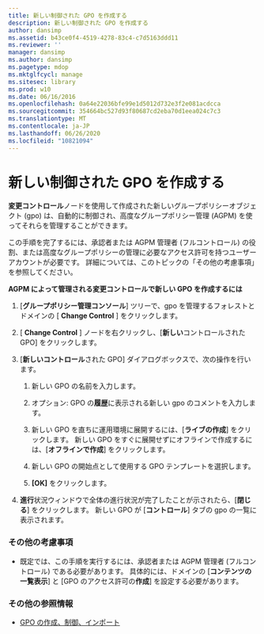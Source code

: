 ```yaml
---
title: 新しい制御された GPO を作成する
description: 新しい制御された GPO を作成する
author: dansimp
ms.assetid: b43ce0f4-4519-4278-83c4-c7d5163ddd11
ms.reviewer: ''
manager: dansimp
ms.author: dansimp
ms.pagetype: mdop
ms.mktglfcycl: manage
ms.sitesec: library
ms.prod: w10
ms.date: 06/16/2016
ms.openlocfilehash: 0a64e22036bfe99e1d5012d732e3f2e081acdcca
ms.sourcegitcommit: 354664bc527d93f80687cd2eba70d1eea024c7c3
ms.translationtype: MT
ms.contentlocale: ja-JP
ms.lasthandoff: 06/26/2020
ms.locfileid: "10821094"
---
```

# 新しい制御された GPO を作成する


**変更コントロール**ノードを使用して作成された新しいグループポリシーオブジェクト (gpo) は、自動的に制御され、高度なグループポリシー管理 (AGPM) を使ってそれらを管理することができます。

この手順を完了するには、承認者または AGPM 管理者 (フルコントロール) の役割、または高度なグループポリシーの管理に必要なアクセス許可を持つユーザーアカウントが必要です。 詳細については、このトピックの「その他の考慮事項」を参照してください。

**AGPM によって管理される変更コントロールで新しい GPO を作成するには**

1.  [**グループポリシー管理コンソール**] ツリーで、gpo を管理するフォレストとドメインの [ **Change Control** ] をクリックします。

2.  [ **Change Control** ] ノードを右クリックし、[**新しい**コントロールされた GPO] をクリックします。

3.  [**新しいコントロール**された GPO] ダイアログボックスで、次の操作を行います。

    1.  新しい GPO の名前を入力します。

    2.  オプション: GPO の**履歴**に表示される新しい gpo のコメントを入力します。

    3.  新しい GPO を直ちに運用環境に展開するには、[**ライブの作成**] をクリックします。 新しい GPO をすぐに展開せずにオフラインで作成するには、[**オフラインで作成**] をクリックします。

    4.  新しい GPO の開始点として使用する GPO テンプレートを選択します。

    5.  **[OK]** をクリックします。

4.  **進行**状況ウィンドウで全体の進行状況が完了したことが示されたら、[**閉じる**] をクリックします。 新しい GPO が [**コントロール**] タブの gpo の一覧に表示されます。

### その他の考慮事項

-   既定では、この手順を実行するには、承認者または AGPM 管理者 (フルコントロール) である必要があります。 具体的には、ドメインの [**コンテンツの一覧表示**] と [GPO のアクセス許可の**作成**] を設定する必要があります。

### その他の参照情報

-   [GPO の作成、制御、インポート](creating-controlling-or-importing-a-gpo-approver.md)

 

 





